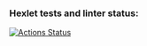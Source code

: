### Hexlet tests and linter status:
[![Actions Status](https://github.com/aki1ina/python-project-lvl1/workflows/hexlet-check/badge.svg)](https://github.com/aki1ina/python-project-lvl1/actions)

